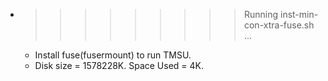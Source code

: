 * >>>>>>>>> Running inst-min-con-xtra-fuse.sh ...
  * Install fuse(fusermount) to run TMSU.
  * Disk size = 1578228K. Space Used = 4K.

